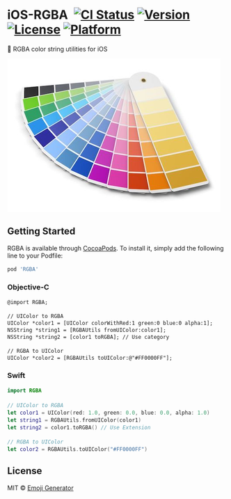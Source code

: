 # iOS-RGBA &nbsp;[![CI Status](http://img.shields.io/travis/emoji-gen/ios-rgba.svg?style=flat)](https://travis-ci.org/emoji-gen/ios-rgba) [![Version](https://img.shields.io/cocoapods/v/RGBA.svg?style=flat)](http://cocoapods.org/pods/RGBA) [![License](https://img.shields.io/cocoapods/l/RGBA.svg?style=flat)](http://cocoapods.org/pods/RGBA) [![Platform](https://img.shields.io/cocoapods/p/RGBA.svg?style=flat)](http://cocoapods.org/pods/RGBA)

:art: RGBA color string utilities for iOS

![](palette.jpg)

## Getting Started

RGBA is available through [CocoaPods](http://cocoapods.org). To install
it, simply add the following line to your Podfile:

```ruby
pod 'RGBA'
```

### Objective-C

```obj-c
@import RGBA;

// UIColor to RGBA
UIColor *color1 = [UIColor colorWithRed:1 green:0 blue:0 alpha:1];
NSString *string1 = [RGBAUtils fromUIColor:color1];
NSString *string2 = [color1 toRGBA]; // Use category

// RGBA to UIColor
UIColor *color2 = [RGBAUtils toUIColor:@"#FF0000FF"];
```

### Swift

```swift
import RGBA

// UIColor to RGBA
let color1 = UIColor(red: 1.0, green: 0.0, blue: 0.0, alpha: 1.0)
let string1 = RGBAUtils.fromUIColor(color1)
let string2 = color1.toRGBA() // Use Extension

// RGBA to UIColor
let color2 = RGBAUtils.toUIColor("#FF0000FF")
```

## License

MIT &copy; [Emoji Generator](https://emoji.pine.moe)
